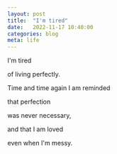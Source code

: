 ```yaml
---
layout: post
title:  "I'm tired"
date:   2022-11-17 10:40:00
categories: blog
meta: life
---
```


I'm tired

of living perfectly.

Time and time again I am reminded

that perfection

was never necessary,

and that I am loved

even when I'm messy.
